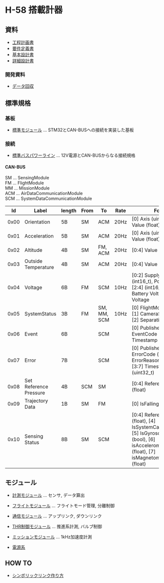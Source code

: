# H-58 搭載計器

## 資料

- [工程計画書](./Documents/Materials/Schedule.md)
- [要件定義書](./Documents/Materials/RequirementsDocument.md)
- [基本設計書](./Documents/Materials/BasicDesignDocument.md)
- [詳細設計書](./Documents/Materials/DetailedDesignDocument.md)

### 開発資料

- [データ回収](./Documents/Materials/Development/%E9%96%8B%E7%99%BA%E8%B3%87%E6%96%99_%E3%83%87%E3%83%BC%E3%82%BF%E5%9B%9E%E5%8F%8E.pdf)

## 標準規格

### 基板

- [標準モジュール](./Components/StandardModuleBoard/) ... STM32とCAN-BUSへの接続を実装した基板

### 接続

- [標準バスパワーライン](./Components/StandardBusPowerLine/) ... 12V電源とCAN-BUSからなる接続規格

#### CAN-BUS

SM ... SensingModule  
FM ... FlightModule  
MM ... MissionModule  
ACM ... AirDataCommunicationModule  
SCM ... SystemDataCommunicationModule  

| Id   | Label                  | length | From | To          | Rate | Format                                                                                                                                                                        |
| ---- | ---------------------- | ------ | ---- | ----------- | ---- | ----------------------------------------------------------------------------------------------------------------------------------------------------------------------------- |
| 0x00 | Orientation            | 5B     | SM   | ACM         | 20Hz | [0] Axis (uint8_t), [1:5] Value (float)                                                                                                                                       |
| 0x01 | Acceleration           | 5B     | SM   | ACM         | 20Hz | [0] Axis (uint8_t), [1:5] Value (float)                                                                                                                                       |
| 0x02 | Altitude               | 4B     | SM   | FM, ACM     | 20Hz | [0:4] Value (float)                                                                                                                                                           |
| 0x03 | Outside Temperature    | 4B     | SM   | ACM         | 20Hz | [0:4] Value (float)                                                                                                                                                           |
| 0x04 | Voltage                | 6B     | FM   | SCM         | 10Hz | [0:2] Supply Voltage (int16_t), Pool Voltage [2:4] (int16_t), [4:6] Battery Voltage (int16_t) Voltage                                                                         |
| 0x05 | SystemStatus           | 3B     | FM   | SM, MM, SCM | 10Hz | [0] FlightMode (uint8_t), [1] CameraState (bool), [2] SeparationState (bool)                                                                                                  |
| 0x06 | Event                  | 6B     |      | SCM         |      | [0] Publisher (uint8_t), [1] EventCode (uint8_t), [2:6] Timestamp (uint32_t)                                                                                                  |
| 0x07 | Error                  | 7B     |      | SCM         |      | [0] Publisher (uint8_t), [1] ErrorCode (uint8_t), [2] ErrorReason (uint8_t), [3:7] Timestamp (uint32_t)                                                                       |
| 0x08 | Set Reference Pressure | 4B     | SCM  | SM          |      | [0:4] ReferencePressure (float)                                                                                                                                               |
| 0x09 | Trajectory Data        | 1B     | SM   | FM          |      | [0] IsFalling (bool)                                                                                                                                                          |
| 0x10 | Sensing Status         | 8B     | SM   | SCM         |      | [0:4] ReferencePressure (float), [4] IsSystemCalibrated (bool), [5] IsGyroscopeCalibrated (bool), [6] isAccelerometerCalibrated (float), [7] isMagnetometerCalibrated (float) |

## モジュール

- [計測モジュール](./Components/Modules/SensingModule/) ... センサ, データ算出
- [フライトモジュール](./Components/Modules/FlightModule/) ... フライトモード管理, 分離制御
- [通信モジュール](./Components/Modules/CommunicationModule/) ... アップリンク, ダウンリンク
- [THR制御モジュール](./Components/THRControlModule/) ... 推進系計測, バルブ制御
- [ミッションモジュール](./Components/Modules/MissionModule/) ... 1kHz加速度計測

- [電源系](./Components/Modules/PowerModule/)

## HOW TO

- [シンボリックリンク作り方](./Documents/Materials/HowTo/MakeSymbolicLink.md)
